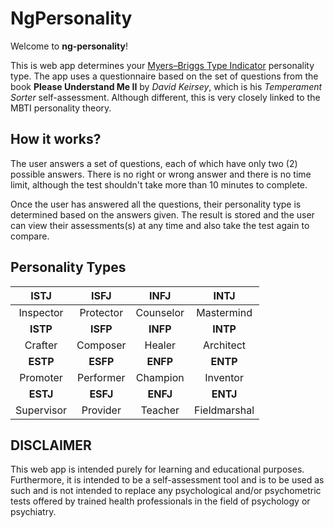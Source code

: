 # NgPersonality

Welcome to **ng-personality**!

This is web app determines your [Myers–Briggs Type Indicator](https://en.wikipedia.org/wiki/Myers%E2%80%93Briggs_Type_Indicator) personality type. The app uses a questionnaire based on the set of questions from the book **Please Understand Me II** by *David Keirsey*, which is his *Temperament Sorter* self-assessment. Although different, this is very closely linked to the MBTI personality theory.

## How it works?
The user answers a set of questions, each of which have only two (2) possible answers. There is no right or wrong answer and there is no time limit, although the test shouldn't take more than 10 minutes to complete.

Once the user has answered all the questions, their personality type is determined based on the answers given. The result is stored and the user can view their assessments(s) at any time and also take the test again to compare.

## Personality Types

|  ISTJ  |  ISFJ  |  INFJ  |  INTJ  |
| :----: | :----: | :----: | :----: |
| Inspector | Protector | Counselor | Mastermind |
| **ISTP** | **ISFP** | **INFP** | **INTP** |
| Crafter | Composer | Healer | Architect |
| **ESTP** | **ESFP** | **ENFP** | **ENTP** |
| Promoter | Performer | Champion | Inventor |
| **ESTJ** | **ESFJ** | **ENFJ** | **ENTJ** |
| Supervisor | Provider | Teacher | Fieldmarshal |

## DISCLAIMER
This web app is intended purely for learning and educational purposes. Furthermore, it is intended to be a self-assessment tool and is to be used as such and is not intended to replace any psychological and/or psychometric tests offered by trained health professionals in the field of psychology or psychiatry.
